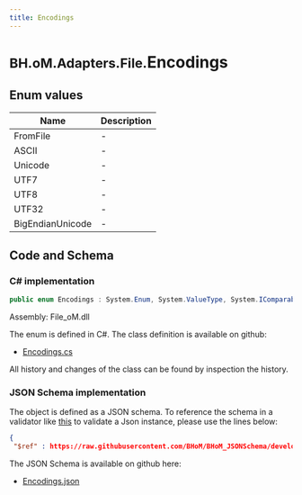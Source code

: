 ```yaml
---
title: Encodings
---
```


# <small>BH.oM.Adapters.File.</small>**Encodings**



## Enum values

| Name            | Description                                                    |
|-----------------|----------------------------------------------------------------|
| FromFile |  -  |
| ASCII |  -  |
| Unicode |  -  |
| UTF7 |  -  |
| UTF8 |  -  |
| UTF32 |  -  |
| BigEndianUnicode |  -  |


## Code and Schema

### C# implementation

``` C# title="C#"
public enum Encodings : System.Enum, System.ValueType, System.IComparable, System.ISpanFormattable, System.IFormattable, System.IConvertible
```

Assembly: File_oM.dll

The enum is defined in C#. The class definition is available on github:

- [Encodings.cs](https://github.com/BHoM/File_Toolkit/blob/develop/File_oM/enums\Encodings.cs)

All history and changes of the class can be found by inspection the history.
### JSON Schema implementation

The object is defined as a JSON schema. To reference the schema in a validator like [this](https://www.jsonschemavalidator.net/) to validate a Json instance, please use the lines below:

``` json title="JSON Schema"
{
 "$ref" : https://raw.githubusercontent.com/BHoM/BHoM_JSONSchema/develop/File_oM/Encodings.json}
```

The JSON Schema is available on github here:

- [Encodings.json](https://github.com/BHoM/BHoM_JSONSchema/blob/develop/File_oM/Encodings.json)
